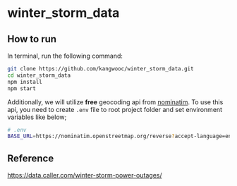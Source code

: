 # winter_storm_data

## How to run

In terminal, run the following command:

```bash
git clone https://github.com/kangwooc/winter_storm_data.git
cd winter_storm_data
npm install
npm start
```

Additionally, we will utilize **free** geocoding api from [nominatim](https://nominatim.org/release-docs/latest/api/Overview/).
To use this api, you need to create `.env` file to root project folder and set environment variables like below;

```bash
# .env
BASE_URL=https://nominatim.openstreetmap.org/reverse?accept-language=en&format=jsonv2&zoom=10
```

## Reference

https://data.caller.com/winter-storm-power-outages/
